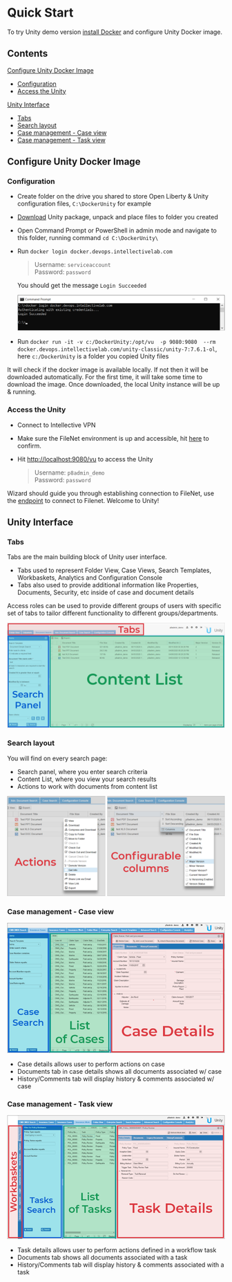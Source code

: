 # Quick Start

To try Unity demo version [install Docker](./how-to-install-docker.md) and configure Unity Docker image. 

## Contents ## 

[Configure Unity Docker Image](./quick-start.html#configure-unity-docker-image) 
- [Configuration](./quick-start.html#configuration) 
- [Access the Unity](./quick-start.html#access-the-unity) 

[Unity Interface](./quick-start.html#unity-interface) 
- [Tabs](./quick-start.html#tabs) 
- [Search layout](./quick-start.html#search-layout) 
- [Case management - Case view](./quick-start.html#case-management---case-view) 
- [Case management - Task view](./quick-start.html#case-management---task-view) 

## Configure Unity Docker Image
 
### Configuration ###

- Create folder on the drive you shared to store Open Liberty & Unity configuration files, `C:\DockerUnity` for example 
- [Download](link-to-server.zip) Unity package, unpack and place files to folder you created 
- Open Command Prompt or PowerShell in admin mode and navigate to this folder, running command 
 `cd C:\DockerUnity\`
- Run `docker login docker.devops.intellectivelab.com`

	> Username: `serviceaccount`  
	> Password: `password` 

	You should get the message `Login Succeeded` 

	![unity-cmd](.\images\quick-start\image1.png) 
	
- Run `docker run -it -v c:/DockerUnity:/opt/vu  -p 9080:9080  --rm docker.devops.intellectivelab.com/unity-classic/unity-7:7.6.1-ol`, here `c:/DockerUnity` is a folder you copied Unity files 

It will check if the docker image is available locally.
If not then it will be downloaded automatically.
For the first time, it will take some time to download the image.
Once downloaded, the local Unity instance will be up & running. 

### Access the Unity ### 

- Connect to Intellective VPN
- Make sure the FileNet environment is up and accessible, hit [here](http://172.31.27.3:9080/wsi/FNCEWS40MTOM/) to confirm.

- Hit [http://localhost:9080/vu](http://localhost:9080/vu) to access the Unity

	> Username: `p8admin_demo`  
	> Password: `password`
	
Wizard should guide you through establishing connection to FileNet, use the [endpoint](http://172.31.27.3:9080/wsi/FNCEWS40MTOM/) to connect to Filenet. 
Welcome to Unity! 
	
## Unity Interface ## 

### Tabs ### 

Tabs are the main building block of Unity user interface. 

- Tabs used to represent Folder View, Case Views, Search Templates, Workbaskets, Analytics and Configuration Console 
- Tabs also used to provide additional information like Properties, Documents, Security, etc inside of case and document details  
	
Access roles can be used to provide different groups of users with specific set of tabs to tailor different functionality to different groups/departments. 

![Search layout](.\images\quick-start\image2.png) 

### Search layout ### 

You will find on every search page: 

- Search panel, where you enter search criteria 
- Content List, where you view your search results 
- Actions to work with documents from content list 

![Actions](.\images\quick-start\image3.png) 

### Case management - Case view ###

![Case Views](.\images\quick-start\image4.png)

- Case details allows user to perform actions on case
- Documents tab in case details shows all documents associated w/ case
- History/Comments tab will display history & comments associated w/ case 

### Case management - Task view ### 

![Case Views](.\images\quick-start\image5.png) 

- Task details allows user to perform actions defined in a workflow task
- Documents tab shows all documents associated with a task
- History/Comments tab will display history & comments associated with a task 

